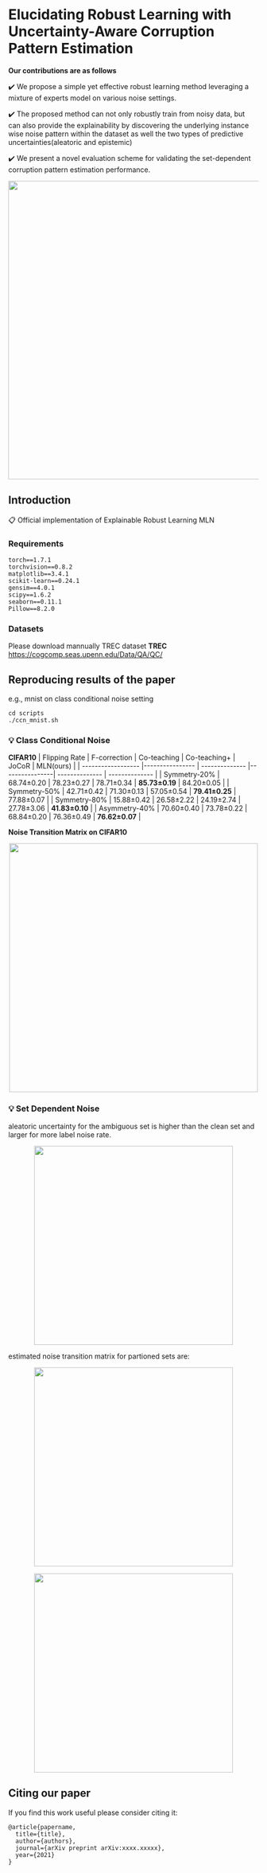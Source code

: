 # Elucidating Robust Learning with Uncertainty-Aware Corruption Pattern Estimation

**Our contributions are as follows**

✔️ We propose a simple yet effective robust learning method leveraging a mixture of experts model on various noise settings.

✔️ The proposed method can not only robustly train from noisy data, but can also provide the explainability by discovering the underlying instance wise noise pattern within the dataset as well the two types of predictive uncertainties(aleatoric and epistemic)

✔️ We present a novel evaluation scheme for validating the set-dependent corruption pattern estimation performance.

<p align="center">
  <img width="600" height="auto" src="https://github.com/jeongeun980906/Explainable-Robust-Learning-MLN/blob/master/misc/fig1.png">
</p>


## Introduction

📋 Official implementation of Explainable Robust Learning MLN

### Requirements

```
torch==1.7.1
torchvision==0.8.2
matplotlib==3.4.1
scikit-learn==0.24.1
gensim==4.0.1
scipy==1.6.2
seaborn==0.11.1
Pillow==8.2.0
```
### Datasets
Please download mannually TREC dataset
**TREC**
https://cogcomp.seas.upenn.edu/Data/QA/QC/

## Reproducing results of the paper

e.g., mnist on class conditional noise setting

```
cd scripts
./ccn_mnist.sh

```

### 💡 Class Conditional Noise

**CIFAR10**
| Flipping Rate      | F-correction    | Co-teaching    | Co-teaching+   |    JoCoR       |    MLN(ours)   |
| ------------------ |---------------- | -------------- |----------------| -------------- | -------------- |
| Symmetry-20%       |   68.74±0.20    |   78.23±0.27   |  78.71±0.34    | **85.73±0.19** |   84.20±0.05   |
| Symmetry-50%       |   42.71±0.42    |   71.30±0.13   |  57.05±0.54    | **79.41±0.25** |   77.88±0.07   |
| Symmetry-80%       |   15.88±0.42    |   26.58±2.22   |  24.19±2.74    |   27.78±3.06   | **41.83±0.10** |
| Asymmetry-40%      |   70.60±0.40    |   73.78±0.22   |  68.84±0.20    |   76.36±0.49   | **76.62±0.07** |


**Noise Transition Matrix on CIFAR10**

<p align="center">
  <img width="500" height="auto" src="https://github.com/jeongeun980906/Explainable-Robust-Learning-MLN/blob/master/misc/cifar10_tm.png">
</p>

### 💡 Set Dependent Noise

aleatoric uncertainty for the ambiguous set is higher than the clean set and larger for more label noise rate.
<p align="center">
  <img width="400" height="auto" src="https://github.com/jeongeun980906/Explainable-Robust-Learning-MLN/blob/master/misc/alea.png">
</p>

estimated noise transition matrix for partioned sets are:
<p align="center">
  <img width="400" height="auto" src="https://github.com/jeongeun980906/Explainable-Robust-Learning-MLN/blob/master/misc/dirty_mnist_tm.png">
</p>

<p align="center">
  <img width="400" height="auto" src="https://github.com/jeongeun980906/Explainable-Robust-Learning-MLN/blob/master/misc/dirty_cifar10_tm.png">
</p>

## Citing our paper

If you find this work useful please consider citing it:

```
@article{papername,
  title={title},
  author={authors},
  journal={arXiv preprint arXiv:xxxx.xxxxx},
  year={2021}
}
```
